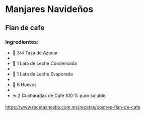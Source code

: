 # Manjares Navideños
## Flan de cafe 
### Ingredientes: 
- 🧂 3/4 Taza de Azucar 
-
- 🥛 1 Lata de Leche Condensada 
-
- 🥤 1 Lata de Leche Evaporada 
-
- 🥚 6 Huevos
-
- ☕ 2 Cucharadas de Café 100 % puro soluble 

https://www.recetasnestle.com.mx/recetas/postres-flan-de-cafe
